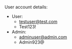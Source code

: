 User account details:

- User:
  - testuser@test.com
  - Test123!
- Admin:
  - adminuser@admin.com
  - Admin923@
